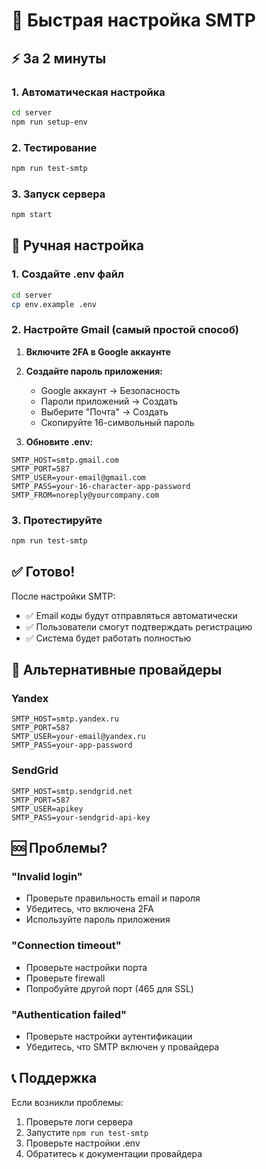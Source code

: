 # 🚀 Быстрая настройка SMTP

## ⚡ За 2 минуты

### 1. Автоматическая настройка
```bash
cd server
npm run setup-env
```

### 2. Тестирование
```bash
npm run test-smtp
```

### 3. Запуск сервера
```bash
npm start
```

## 📧 Ручная настройка

### 1. Создайте .env файл
```bash
cd server
cp env.example .env
```

### 2. Настройте Gmail (самый простой способ)

1. **Включите 2FA в Google аккаунте**
2. **Создайте пароль приложения:**
   - Google аккаунт → Безопасность
   - Пароли приложений → Создать
   - Выберите "Почта" → Создать
   - Скопируйте 16-символьный пароль

3. **Обновите .env:**
```env
SMTP_HOST=smtp.gmail.com
SMTP_PORT=587
SMTP_USER=your-email@gmail.com
SMTP_PASS=your-16-character-app-password
SMTP_FROM=noreply@yourcompany.com
```

### 3. Протестируйте
```bash
npm run test-smtp
```

## ✅ Готово!

После настройки SMTP:
- ✅ Email коды будут отправляться автоматически
- ✅ Пользователи смогут подтверждать регистрацию
- ✅ Система будет работать полностью

## 🔧 Альтернативные провайдеры

### Yandex
```env
SMTP_HOST=smtp.yandex.ru
SMTP_PORT=587
SMTP_USER=your-email@yandex.ru
SMTP_PASS=your-app-password
```

### SendGrid
```env
SMTP_HOST=smtp.sendgrid.net
SMTP_PORT=587
SMTP_USER=apikey
SMTP_PASS=your-sendgrid-api-key
```

## 🆘 Проблемы?

### "Invalid login"
- Проверьте правильность email и пароля
- Убедитесь, что включена 2FA
- Используйте пароль приложения

### "Connection timeout"
- Проверьте настройки порта
- Проверьте firewall
- Попробуйте другой порт (465 для SSL)

### "Authentication failed"
- Проверьте настройки аутентификации
- Убедитесь, что SMTP включен у провайдера

## 📞 Поддержка

Если возникли проблемы:
1. Проверьте логи сервера
2. Запустите `npm run test-smtp`
3. Проверьте настройки .env
4. Обратитесь к документации провайдера
